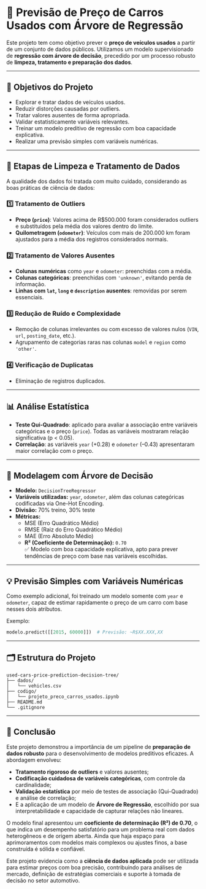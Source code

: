 # 🚗 Previsão de Preço de Carros Usados com Árvore de Regressão

Este projeto tem como objetivo prever o **preço de veículos usados** a partir de um conjunto de dados públicos. Utilizamos um modelo supervisionado de **regressão com árvore de decisão**, precedido por um processo robusto de **limpeza, tratamento e preparação dos dados**.

---

## 📌 Objetivos do Projeto

- Explorar e tratar dados de veículos usados.
- Reduzir distorções causadas por outliers.
- Tratar valores ausentes de forma apropriada.
- Validar estatisticamente variáveis relevantes.
- Treinar um modelo preditivo de regressão com boa capacidade explicativa.
- Realizar uma previsão simples com variáveis numéricas.

---

## 🧹 Etapas de Limpeza e Tratamento de Dados

A qualidade dos dados foi tratada com muito cuidado, considerando as boas práticas de ciência de dados:

### 1️⃣ Tratamento de Outliers
- **Preço (`price`)**: Valores acima de R$500.000 foram considerados outliers e substituídos pela média dos valores dentro do limite.
- **Quilometragem (`odometer`)**: Veículos com mais de 200.000 km foram ajustados para a média dos registros considerados normais.

### 2️⃣ Tratamento de Valores Ausentes
- **Colunas numéricas** como `year` e `odometer`: preenchidas com a média.
- **Colunas categóricas**: preenchidas com `'unknown'`, evitando perda de informação.
- **Linhas com `lat`, `long` e `description` ausentes**: removidas por serem essenciais.

### 3️⃣ Redução de Ruído e Complexidade
- Remoção de colunas irrelevantes ou com excesso de valores nulos (`VIN`, `url`, `posting_date`, etc.).
- Agrupamento de categorias raras nas colunas `model` e `region` como `'other'`.

### 4️⃣ Verificação de Duplicatas
- Eliminação de registros duplicados.

---

## 📊 Análise Estatística

- **Teste Qui-Quadrado**: aplicado para avaliar a associação entre variáveis categóricas e o preço (`price`). Todas as variáveis mostraram relação significativa (p < 0.05).
- **Correlação**: as variáveis `year` (+0.28) e `odometer` (–0.43) apresentaram maior correlação com o preço.

---

## 🤖 Modelagem com Árvore de Decisão

- **Modelo:** `DecisionTreeRegressor`
- **Variáveis utilizadas:** `year`, `odometer`, além das colunas categóricas codificadas via One-Hot Encoding.
- **Divisão:** 70% treino, 30% teste
- **Métricas:**
  - MSE (Erro Quadrático Médio)
  - RMSE (Raiz do Erro Quadrático Médio)
  - MAE (Erro Absoluto Médio)
  - **R² (Coeficiente de Determinação):** `0.70`  
    ✅ Modelo com boa capacidade explicativa, apto para prever tendências de preço com base nas variáveis escolhidas.

---

## 💡 Previsão Simples com Variáveis Numéricas

Como exemplo adicional, foi treinado um modelo somente com `year` e `odometer`, capaz de estimar rapidamente o preço de um carro com base nesses dois atributos.

Exemplo:
```python
modelo.predict([[2015, 60000]])  # Previsão: ~R$XX.XXX,XX
```

---

## 🗂 Estrutura do Projeto

```
used-cars-price-prediction-decision-tree/
├── dados/
│   └── vehicles.csv
├── codigo/
│   └── projeto_preco_carros_usados.ipynb
├── README.md
└── .gitignore
```

---

## 🧠 Conclusão

Este projeto demonstrou a importância de um pipeline de **preparação de dados robusto** para o desenvolvimento de modelos preditivos eficazes. A abordagem envolveu:

- **Tratamento rigoroso de outliers** e valores ausentes;
- **Codificação cuidadosa de variáveis categóricas**, com controle da cardinalidade;
- **Validação estatística** por meio de testes de associação (Qui-Quadrado) e análise de correlação;
- E a aplicação de um modelo de **Árvore de Regressão**, escolhido por sua interpretabilidade e capacidade de capturar relações não lineares.

O modelo final apresentou um **coeficiente de determinação (R²) de 0.70**, o que indica um desempenho satisfatório para um problema real com dados heterogêneos e de origem aberta. Ainda que haja espaço para aprimoramentos com modelos mais complexos ou ajustes finos, a base construída é sólida e confiável.

Este projeto evidencia como a **ciência de dados aplicada** pode ser utilizada para estimar preços com boa precisão, contribuindo para análises de mercado, definição de estratégias comerciais e suporte à tomada de decisão no setor automotivo.
